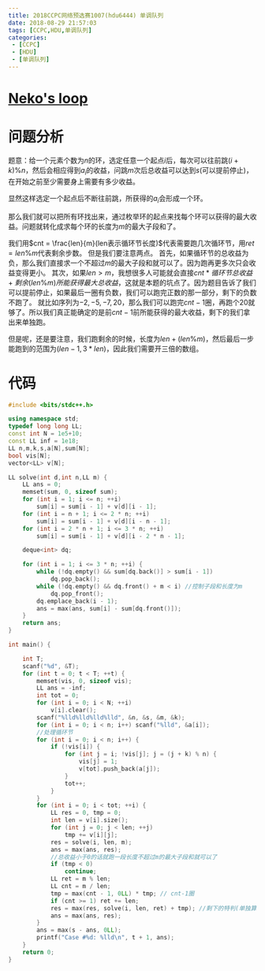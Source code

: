 ```yaml
---
title: 2018CCPC网络预选赛1007(hdu6444) 单调队列
date: 2018-08-29 21:57:03
tags: [CCPC,HDU,单调队列]
categories: 
 - [CCPC]
 - [HDU]
 - [单调队列]
---
```

# [Neko's loop](http://acm.hdu.edu.cn/showproblem.php?pid=6444)
# 问题分析
题意：给一个元素个数为$n$的环，选定任意一个起点$i$后，每次可以往前跳$(i+k)\%n$，然后会相应得到$a_i$的收益，问跳$m$次后总收益可以达到$s$(可以提前停止)，在开始之前至少需要身上需要有多少收益。

显然这样选定一个起点后不断往前跳，所获得的$a_i$会形成一个环。

那么我们就可以把所有环找出来，通过枚举环的起点来找每个环可以获得的最大收益。问题就转化成求每个环的长度为$m$的最大子段和了。
<!--more-->
我们用$cnt = \frac{len}{m}(len表示循环节长度)$代表需要跑几次循环节，用$ret = len \% m$代表剩余步数。
但是我们要注意两点。
首先，如果循环节的总收益为负，那么我们直接求一个不超过$m$的最大子段和就可以了。因为跑再更多次只会收益变得更小。
其次，如果$len>m$，我想很多人可能就会直接$cnt * 循环节总收益 +剩余(len\% m)所能获得最大总收益$，这就是本题的坑点了。因为题目告诉了我们可以提前停止，如果最后一圈有负数，我们可以跑完正数的那一部分，剩下的负数不跑了。
就比如序列为$-2,-5,-7,20$，那么我们可以跑完$cnt-1$圈，再跑个$20$就够了。所以我们真正能确定的是前$cnt-1$前所能获得的最大收益，剩下的我们拿出来单独跑。

但是呢，还是要注意，我们跑剩余的时候，长度为$len+(len\%m)$，然后最后一步能跑到的范围为$(len-1,3*len)$，因此我们需要开三倍的数组。
# 代码
```c++
#include <bits/stdc++.h>

using namespace std;
typedef long long LL;
const int N = 1e5+10;
const LL inf = 1e18;
LL n,m,k,s,a[N],sum[N];
bool vis[N];
vector<LL> v[N];

LL solve(int d,int n,LL m) {
    LL ans = 0;
    memset(sum, 0, sizeof sum);
    for (int i = 1; i <= n; ++i)
        sum[i] = sum[i - 1] + v[d][i - 1];
    for (int i = n + 1; i <= 2 * n; ++i)
        sum[i] = sum[i - 1] + v[d][i - n - 1];
    for (int i = 2 * n + 1; i <= 3 * n; ++i)
        sum[i] = sum[i - 1] + v[d][i - 2 * n - 1];

    deque<int> dq;

    for (int i = 1; i <= 3 * n; ++i) {
        while (!dq.empty() && sum[dq.back()] > sum[i - 1])
            dq.pop_back();
        while (!dq.empty() && dq.front() + m < i) //控制子段和长度为m
            dq.pop_front();
        dq.emplace_back(i - 1);
        ans = max(ans, sum[i] - sum[dq.front()]);
    }
    return ans;
}

int main() {

    int T;
    scanf("%d", &T);
    for (int t = 0; t < T; ++t) {
        memset(vis, 0, sizeof vis);
        LL ans = -inf;
        int tot = 0;
        for (int i = 0; i < N; ++i)
            v[i].clear();
        scanf("%lld%lld%lld%lld", &n, &s, &m, &k);
        for (int i = 0; i < n; i++) scanf("%lld", &a[i]);
        //处理循环节
        for (int i = 0; i < n; i++) {
            if (!vis[i]) {
                for (int j = i; !vis[j]; j = (j + k) % n) {
                    vis[j] = 1;
                    v[tot].push_back(a[j]);
                }
                tot++;
            }
        }
        for (int i = 0; i < tot; ++i) {
            LL res = 0, tmp = 0;
            int len = v[i].size();
            for (int j = 0; j < len; ++j)
                tmp += v[i][j];
            res = solve(i, len, m);
            ans = max(ans, res);
            //总收益小于0的话就跑一段长度不超过m的最大子段和就可以了
            if (tmp < 0)
                continue;
            LL ret = m % len;
            LL cnt = m / len;
            tmp = max(cnt - 1, 0LL) * tmp; // cnt-1圈
            if (cnt >= 1) ret += len;
            res = max(res, solve(i, len, ret) + tmp); //剩下的特判(单独算)
            ans = max(ans, res);
        }
        ans = max(s - ans, 0LL);
        printf("Case #%d: %lld\n", t + 1, ans);
    }
    return 0;
}
```
